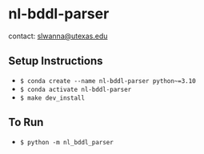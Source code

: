 # nl-bddl-parser

contact: slwanna@utexas.edu

## Setup Instructions
- ```$ conda create --name nl-bddl-parser python~=3.10```
- ```$ conda activate nl-bddl-parser```
- ```$ make dev_install```

## To Run
- ```$ python -m nl_bddl_parser```